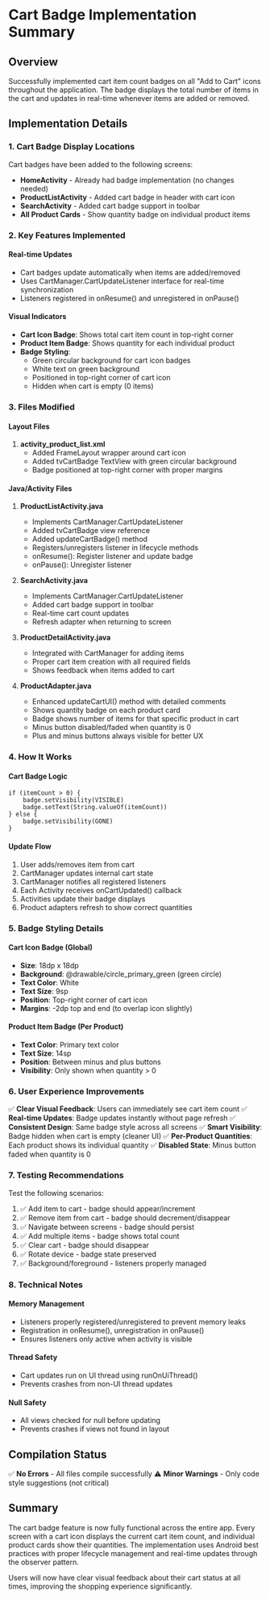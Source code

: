 # Cart Badge Implementation Summary

## Overview
Successfully implemented cart item count badges on all "Add to Cart" icons throughout the application. The badge displays the total number of items in the cart and updates in real-time whenever items are added or removed.

## Implementation Details

### 1. Cart Badge Display Locations
Cart badges have been added to the following screens:

- **HomeActivity** - Already had badge implementation (no changes needed)
- **ProductListActivity** - Added cart badge in header with cart icon
- **SearchActivity** - Added cart badge support in toolbar
- **All Product Cards** - Show quantity badge on individual product items

### 2. Key Features Implemented

#### Real-time Updates
- Cart badges update automatically when items are added/removed
- Uses CartManager.CartUpdateListener interface for real-time synchronization
- Listeners registered in onResume() and unregistered in onPause()

#### Visual Indicators
- **Cart Icon Badge**: Shows total cart item count in top-right corner
- **Product Item Badge**: Shows quantity for each individual product
- **Badge Styling**: 
  - Green circular background for cart icon badges
  - White text on green background
  - Positioned in top-right corner of cart icon
  - Hidden when cart is empty (0 items)

### 3. Files Modified

#### Layout Files
1. **activity_product_list.xml**
   - Added FrameLayout wrapper around cart icon
   - Added tvCartBadge TextView with green circular background
   - Badge positioned at top-right corner with proper margins

#### Java/Activity Files
1. **ProductListActivity.java**
   - Implements CartManager.CartUpdateListener
   - Added tvCartBadge view reference
   - Added updateCartBadge() method
   - Registers/unregisters listener in lifecycle methods
   - onResume(): Register listener and update badge
   - onPause(): Unregister listener

2. **SearchActivity.java**
   - Implements CartManager.CartUpdateListener
   - Added cart badge support in toolbar
   - Real-time cart count updates
   - Refresh adapter when returning to screen

3. **ProductDetailActivity.java**
   - Integrated with CartManager for adding items
   - Proper cart item creation with all required fields
   - Shows feedback when items added to cart

4. **ProductAdapter.java**
   - Enhanced updateCartUI() method with detailed comments
   - Shows quantity badge on each product card
   - Badge shows number of items for that specific product in cart
   - Minus button disabled/faded when quantity is 0
   - Plus and minus buttons always visible for better UX

### 4. How It Works

#### Cart Badge Logic
```
if (itemCount > 0) {
    badge.setVisibility(VISIBLE)
    badge.setText(String.valueOf(itemCount))
} else {
    badge.setVisibility(GONE)
}
```

#### Update Flow
1. User adds/removes item from cart
2. CartManager updates internal cart state
3. CartManager notifies all registered listeners
4. Each Activity receives onCartUpdated() callback
5. Activities update their badge displays
6. Product adapters refresh to show correct quantities

### 5. Badge Styling Details

#### Cart Icon Badge (Global)
- **Size**: 18dp x 18dp
- **Background**: @drawable/circle_primary_green (green circle)
- **Text Color**: White
- **Text Size**: 9sp
- **Position**: Top-right corner of cart icon
- **Margins**: -2dp top and end (to overlap icon slightly)

#### Product Item Badge (Per Product)
- **Text Color**: Primary text color
- **Text Size**: 14sp
- **Position**: Between minus and plus buttons
- **Visibility**: Only shown when quantity > 0

### 6. User Experience Improvements

✅ **Clear Visual Feedback**: Users can immediately see cart item count
✅ **Real-time Updates**: Badge updates instantly without page refresh
✅ **Consistent Design**: Same badge style across all screens
✅ **Smart Visibility**: Badge hidden when cart is empty (cleaner UI)
✅ **Per-Product Quantities**: Each product shows its individual quantity
✅ **Disabled State**: Minus button faded when quantity is 0

### 7. Testing Recommendations

Test the following scenarios:
1. ✅ Add item to cart - badge should appear/increment
2. ✅ Remove item from cart - badge should decrement/disappear
3. ✅ Navigate between screens - badge should persist
4. ✅ Add multiple items - badge shows total count
5. ✅ Clear cart - badge should disappear
6. ✅ Rotate device - badge state preserved
7. ✅ Background/foreground - listeners properly managed

### 8. Technical Notes

#### Memory Management
- Listeners properly registered/unregistered to prevent memory leaks
- Registration in onResume(), unregistration in onPause()
- Ensures listeners only active when activity is visible

#### Thread Safety
- Cart updates run on UI thread using runOnUiThread()
- Prevents crashes from non-UI thread updates

#### Null Safety
- All views checked for null before updating
- Prevents crashes if views not found in layout

## Compilation Status
✅ **No Errors** - All files compile successfully
⚠️ **Minor Warnings** - Only code style suggestions (not critical)

## Summary
The cart badge feature is now fully functional across the entire app. Every screen with a cart icon displays the current cart item count, and individual product cards show their quantities. The implementation uses Android best practices with proper lifecycle management and real-time updates through the observer pattern.

Users will now have clear visual feedback about their cart status at all times, improving the shopping experience significantly.

